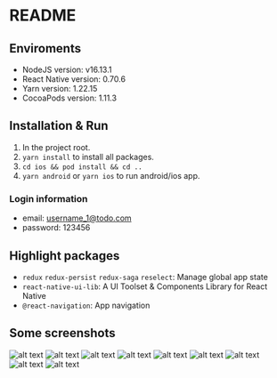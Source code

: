 # README
## Enviroments
- NodeJS version: v16.13.1
- React Native version: 0.70.6
- Yarn version: 1.22.15
- CocoaPods version: 1.11.3

## Installation & Run
1. In the project root.
2. `yarn install` to install all packages.
3. `cd ios && pod install && cd ..`
4. `yarn android` or `yarn ios` to run android/ios app.
### Login information 
- email: username_1@todo.com
- password: 123456

## Highlight packages
- `redux` `redux-persist` `redux-saga` `reselect`: Manage global app state
- `react-native-ui-lib`: A UI Toolset & Components Library for React Native
- `@react-navigation`: App navigation

## Some screenshots
![alt text](https://firebasestorage.googleapis.com/v0/b/todo-c9777.appspot.com/o/Simulator%20Screen%20Shot%20-%20iPhone%2013%20-%202022-11-30%20at%2019.00.13.png?alt=media&token=1e3c19c1-12c4-4efa-9162-8f03b6d4cb78)
![alt text](https://firebasestorage.googleapis.com/v0/b/todo-c9777.appspot.com/o/Simulator%20Screen%20Shot%20-%20iPhone%2013%20-%202022-11-30%20at%2019.00.23.png?alt=media&token=750b8a0c-3eff-4740-9db2-3d0c15b0ac40)
![alt text](https://firebasestorage.googleapis.com/v0/b/todo-c9777.appspot.com/o/Simulator%20Screen%20Shot%20-%20iPhone%2013%20-%202022-11-30%20at%2019.00.38.png?alt=media&token=267dbb87-72bc-4027-a58c-4d8da90abdb6)
![alt text](https://firebasestorage.googleapis.com/v0/b/todo-c9777.appspot.com/o/Simulator%20Screen%20Shot%20-%20iPhone%2013%20-%202022-11-30%20at%2019.01.44.png?alt=media&token=0abaa1ce-f09a-4fa4-b03f-c271ea691421)
![alt text](https://firebasestorage.googleapis.com/v0/b/todo-c9777.appspot.com/o/Simulator%20Screen%20Shot%20-%20iPhone%2013%20-%202022-11-30%20at%2019.07.09.png?alt=media&token=4de035ef-89d8-41cb-a8f8-80fb0e898762)
![alt text](https://firebasestorage.googleapis.com/v0/b/todo-c9777.appspot.com/o/Simulator%20Screen%20Shot%20-%20iPhone%2013%20-%202022-11-30%20at%2019.15.05.png?alt=media&token=4f9f3d81-d8bb-4be2-b6be-64ebfdbc39b5)
![alt text](https://firebasestorage.googleapis.com/v0/b/todo-c9777.appspot.com/o/Simulator%20Screen%20Shot%20-%20iPhone%2013%20-%202022-11-30%20at%2019.15.11.png?alt=media&token=81b0ce81-dd5a-41b7-aa69-e30ad426326b)
![alt text](https://firebasestorage.googleapis.com/v0/b/todo-c9777.appspot.com/o/Simulator%20Screen%20Shot%20-%20iPhone%2013%20-%202022-11-30%20at%2019.15.19.png?alt=media&token=455dd437-b368-4a97-b132-b933d9cdd39a)
![alt text](https://firebasestorage.googleapis.com/v0/b/todo-c9777.appspot.com/o/Simulator%20Screen%20Shot%20-%20iPhone%2013%20-%202022-11-30%20at%2019.07.12.png?alt=media&token=4f297aa6-c2ac-4c9a-89c5-7908c082f7d5)
